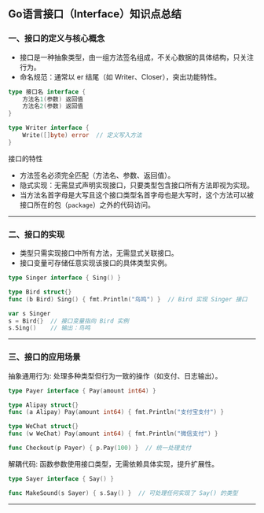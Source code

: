 ## Go语言接口（Interface）知识点总结
### 一、接口的定义与核心概念

- 接口是一种抽象类型，由一组方法签名组成，不关心数据的具体结构，只关注行为。
- 命名规范：通常以 er 结尾（如 Writer、Closer），突出功能特性。
```go
type 接口名 interface {
    方法名1(参数) 返回值
    方法名2(参数) 返回值
}

type Writer interface {
    Write([]byte) error  // 定义写入方法
}
```
接口的特性
- 方法签名必须完全匹配（方法名、参数、返回值）。
- 隐式实现：无需显式声明实现接口，只要类型包含接口所有方法即视为实现。
- 当方法名首字母是大写且这个接口类型名首字母也是大写时，这个方法可以被接口所在的包（`package`）之外的代码访问。
---

### 二、接口的实现
- 类型只需实现接口中所有方法，无需显式关联接口。
- 接口变量可存储任意实现该接口的具体类型实例。
```go
type Singer interface { Sing() }

type Bird struct{}
func (b Bird) Sing() { fmt.Println("鸟鸣") }  // Bird 实现 Singer 接口

var s Singer
s = Bird{}  // 接口变量指向 Bird 实例
s.Sing()    // 输出：鸟鸣
```
---

### 三、接口的应用场景
抽象通用行为: 处理多种类型但行为一致的操作（如支付、日志输出）。

```go
type Payer interface { Pay(amount int64) }

type Alipay struct{}
func (a Alipay) Pay(amount int64) { fmt.Println("支付宝支付") }

type WeChat struct{}
func (w WeChat) Pay(amount int64) { fmt.Println("微信支付") }

func Checkout(p Payer) { p.Pay(100) }  // 统一处理支付
```

解耦代码: 函数参数使用接口类型，无需依赖具体实现，提升扩展性。

```go
type Sayer interface { Say() }

func MakeSound(s Sayer) { s.Say() }  // 可处理任何实现了 Say() 的类型
```
---
